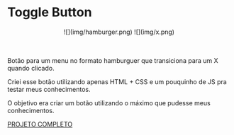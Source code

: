 # Toggle Button

<p align="center">
![](img/hamburger.png)
![](img/x.png)
<img href="./hamburger.png" width="300"/>
<img href="./x.png" width="300"/>
</p>


<p>
Botão para um menu no formato hamburguer que transiciona para um X quando clicado.
</p>

<p>
Criei esse botão utilizando apenas HTML + CSS e um pouquinho de JS pra testar meus conhecimentos.
</p>

<p>
O objetivo era criar um botão utilizando o máximo que pudesse meus conhecimentos.
</p>

[PROJETO COMPLETO](https://wellytonsdj.github.io/toggleButton/)